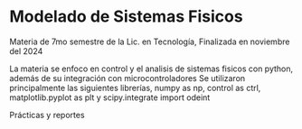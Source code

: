 # Modelado de Sistemas Fisicos
Materia de 7mo semestre de la Lic. en Tecnología, Finalizada en noviembre del 2024

La materia se enfoco en control y el analisis de sistemas fisicos con python, además de su integración con microcontroladores 
Se utilizaron principalmente las siguientes librerías, numpy as np, control as ctrl, matplotlib.pyplot as plt y scipy.integrate import odeint

Prácticas y reportes
